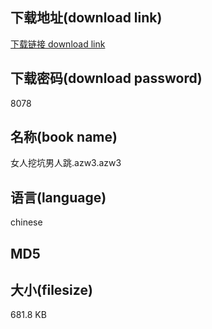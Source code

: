 ## 下载地址(download link)
[下载链接 download link](https://tutu365.netlify.app/?s=%E5%A5%B3%E4%BA%BA%E6%8C%96%E5%9D%91%E7%94%B7%E4%BA%BA%E8%B7%B3.azw3)

## 下载密码(download password)
8078

## 名称(book name)
女人挖坑男人跳.azw3.azw3

## 语言(language)
chinese

## MD5


## 大小(filesize)
681.8 KB
